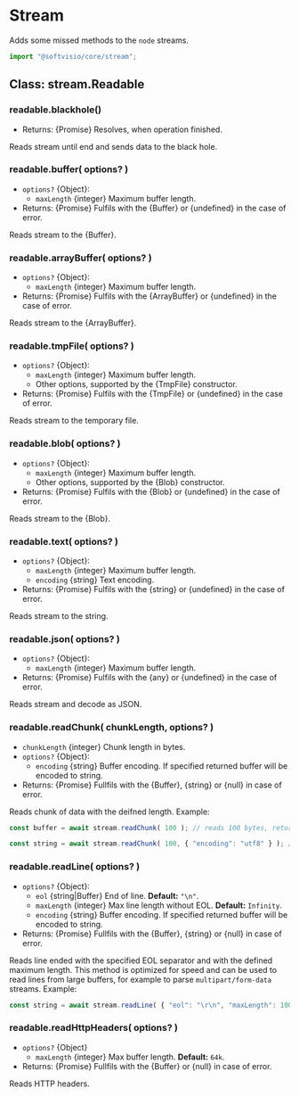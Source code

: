 # Stream

Adds some missed methods to the `node` streams.

```javascript
import "@softvisio/core/stream";
```

## Class: stream.Readable

### readable.blackhole()

- Returns: {Promise} Resolves, when operation finished.

Reads stream until end and sends data to the black hole.

### readable.buffer( options? )

- `options?` {Object}:
    - `maxLength` {integer} Maximum buffer length.
- Returns: {Promise} Fulfils with the {Buffer} or {undefined} in the case of error.

Reads stream to the {Buffer}.

### readable.arrayBuffer( options? )

- `options?` {Object}:
    - `maxLength` {integer} Maximum buffer length.
- Returns: {Promise} Fulfils with the {ArrayBuffer} or {undefined} in the case of error.

Reads stream to the {ArrayBuffer}.

### readable.tmpFile( options? )

- `options?` {Object}:
    - `maxLength` {integer} Maximum buffer length.
    - Other options, supported by the {TmpFile} constructor.
- Returns: {Promise} Fulfils with the {TmpFile} or {undefined} in the case of error.

Reads stream to the temporary file.

### readable.blob( options? )

- `options?` {Object}:
    - `maxLength` {integer} Maximum buffer length.
    - Other options, supported by the {Blob} constructor.
- Returns: {Promise} Fulfils with the {Blob} or {undefined} in the case of error.

Reads stream to the {Blob}.

### readable.text( options? )

- `options?` {Object}:
    - `maxLength` {integer} Maximum buffer length.
    - `encoding` {string} Text encoding.
- Returns: {Promise} Fulfils with the {string} or {undefined} in the case of error.

Reads stream to the string.

### readable.json( options? )

- `options?` {Object}:
    - `maxLength` {integer} Maximum buffer length.
- Returns: {Promise} Fulfils with the {any} or {undefined} in the case of error.

Reads stream and decode as JSON.

### readable.readChunk( chunkLength, options? )

- `chunkLength` {integer} Chunk length in bytes.
- `options?` {Object}:
    - `encoding` {string} Buffer encoding. If specified returned buffer will be encoded to string.
- Returns: {Promise} Fullfils with the {Buffer}, {string} or {null} in case of error.

Reads chunk of data with the deifned length. Example:

```javascript
const buffer = await stream.readChunk( 100 ); // reads 100 bytes, returns Buffer

const string = await stream.readChunk( 100, { "encoding": "utf8" } ); // reads 100 bytes, returns utf8 string
```

### readable.readLine( options? )

- `options?` {Object}:
    - `eol` {string|Buffer} End of line. **Default:** `"\n"`.
    - `maxLength` {integer} Max line length without EOL. **Default:** `Infinity`.
    - `encoding` {string} Buffer encoding. If specified returned buffer will be encoded to string.
- Returns: {Promise} Fullfils with the {Buffer}, {string} or {null} in case of error.

Reads line ended with the specified EOL separator and with the defined maximum length. This method is optimized for speed and can be used to read lines from large buffers, for example to parse `multipart/form-data` streams. Example:

```javascript
const string = await stream.readLine( { "eol": "\r\n", "maxLength": 100, "encoding": "utf8" } );
```

### readable.readHttpHeaders( options? )

- `options?` {Object}
    - `maxLength` {integer} Max buffer length. **Default:** `64k`.
- Returns: {Promise} Fullfils with the {Buffer} or {null} in case of error.

Reads HTTP headers.
